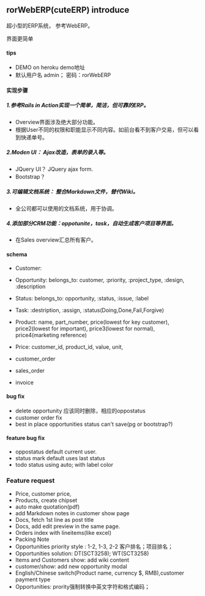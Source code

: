## rorWebERP(cuteERP) introduce

超小型的ERP系统， 参考WebERP。

界面更简单

#### tips
- DEMO on heroku demo地址
- 默认用户名 admin； 密码：rorWebERP

#### 实现步骤
##### 1.参考Rails in Action实现一个简单，简洁，但可靠的ERP。
 - Overview界面涉及绝大部分功能。
 - 根据User不同的权限和职能显示不同内容。如前台看不到客户交易，但可以看到快递单号。

##### 2.Moden UI： Ajax改造，表单的录入等。
 - JQuery UI？ JQuery ajax form.
 - Bootstrap？

##### 3.可编辑文档系统： 整合Markdown文件，替代Wiki。
 - 全公司都可以使用的文档系统，用于协调。

##### 4.添加部分CRM功能：oppotunite，task，自动生成客户项目等界面。
 - 在Sales overview汇总所有客户。

#### schema
- Customer:
- Opportunity: belongs_to: customer, :priority, :project_type, :design, :description
- Status: belongs_to: opportunity, :status, :issue, :label
- Task: :destription, :assign, :status(Doing,Done,Fail,Forgive)

- Product: name, part_number, price(lowest for key customer), price2(lowest for important), price3(lowest for normal), price4(marketing reference)
- Price: customer_id, product_id, value, unit,
- customer_order
- sales_order
- invoice

#### bug fix
- delete opportunity 应该同时删除，相应的oppostatus
- customer order fix
- best in place opportunities status can't save(pg or bootstrap?)

#### feature bug fix
- oppostatus default current user.
- status mark default uses last status
- todo status using auto; with label color

### Feature request
- Price, customer price,
- Products, create chipset
- auto make quotation(pdf)
- add Markdown notes in customer show page
- Docs, fetch 1st line as post title
- Docs, add edit preview in the same page.
- Orders index with lineitems(like excel)
- Packing Note
- Opportunities priority style : 1-2, 1-3, 2-2 客户排名；项目排名；
- Opportunities solution: DT(SCT3258); WT(SCT3258)
- Items and Customers show: add wiki content
- customer/show: add new opportunity modal
- English/Chinese switch(Product name, currency $, RMB),customer payment type
- Opportunities: prority强制转换中英文字符和格式编码；

